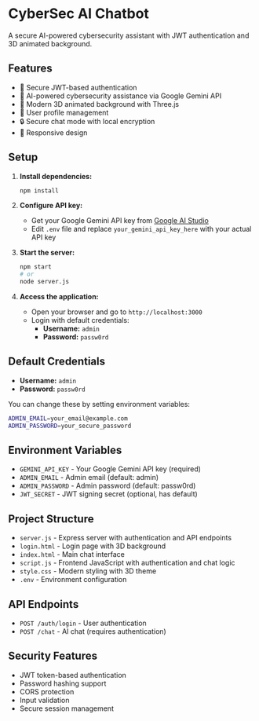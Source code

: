 # CyberSec AI Chatbot

A secure AI-powered cybersecurity assistant with JWT authentication and 3D animated background.

## Features

- 🔐 Secure JWT-based authentication
- 🤖 AI-powered cybersecurity assistance via Google Gemini API
- 🎨 Modern 3D animated background with Three.js
- 👤 User profile management
- 🔒 Secure chat mode with local encryption
- 📱 Responsive design

## Setup

1. **Install dependencies:**
   ```bash
   npm install
   ```

2. **Configure API key:**
   - Get your Google Gemini API key from [Google AI Studio](https://makersuite.google.com/app/apikey)
   - Edit `.env` file and replace `your_gemini_api_key_here` with your actual API key

3. **Start the server:**
   ```bash
   npm start
   # or
   node server.js
   ```

4. **Access the application:**
   - Open your browser and go to `http://localhost:3000`
   - Login with default credentials:
     - **Username:** `admin`
     - **Password:** `passw0rd`

## Default Credentials

- **Username:** `admin`
- **Password:** `passw0rd`

You can change these by setting environment variables:
```bash
ADMIN_EMAIL=your_email@example.com
ADMIN_PASSWORD=your_secure_password
```

## Environment Variables

- `GEMINI_API_KEY` - Your Google Gemini API key (required)
- `ADMIN_EMAIL` - Admin email (default: admin)
- `ADMIN_PASSWORD` - Admin password (default: passw0rd)
- `JWT_SECRET` - JWT signing secret (optional, has default)

## Project Structure

- `server.js` - Express server with authentication and API endpoints
- `login.html` - Login page with 3D background
- `index.html` - Main chat interface
- `script.js` - Frontend JavaScript with authentication and chat logic
- `style.css` - Modern styling with 3D theme
- `.env` - Environment configuration

## API Endpoints

- `POST /auth/login` - User authentication
- `POST /chat` - AI chat (requires authentication)

## Security Features

- JWT token-based authentication
- Password hashing support
- CORS protection
- Input validation
- Secure session management
